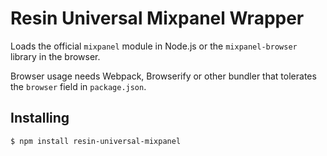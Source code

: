 # Resin Universal Mixpanel Wrapper

Loads the official `mixpanel` module in Node.js or the `mixpanel-browser` library in the browser.

Browser usage needs Webpack, Browserify or other bundler that tolerates the `browser` field in `package.json`.

## Installing

```sh
$ npm install resin-universal-mixpanel
```
